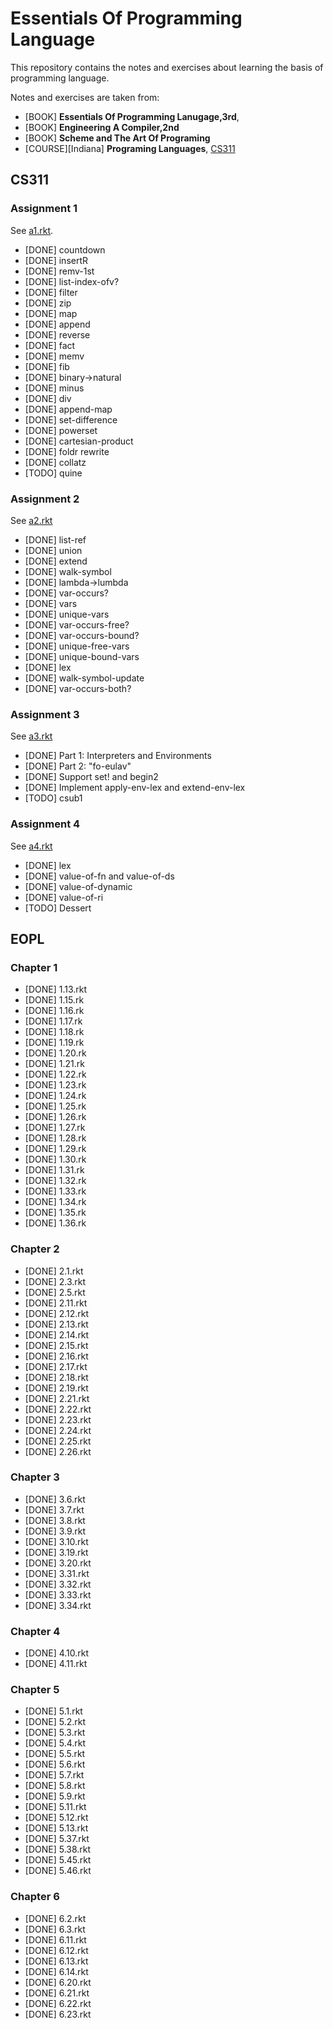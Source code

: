 # Essentials Of Programming Language
This repository contains the notes and exercises about learning the basis of programming language.

Notes and exercises are taken from:

* [BOOK] __Essentials Of Programming Lanugage,3rd__,
* [BOOK] __Engineering A Compiler,2nd__
* [BOOK] __Scheme and The Art Of Programing__
* [COURSE][Indiana] __Programing Languages__, [CS311](https://cgi.sice.indiana.edu/~c311/doku.php?id=home)

## CS311

### Assignment 1
See [a1.rkt](https://github.com/alanzplus/EOPL/blob/master/%5BCourse%5D%5BIndiana%5D%20Programing%20Language/a1-Recursion%20and%20Higher-Order%20Functional%20Abstractions/a1.rkt).

* [DONE] countdown
* [DONE] insertR
* [DONE] remv-1st
* [DONE] list-index-ofv?
* [DONE] filter
* [DONE] zip
* [DONE] map
* [DONE] append
* [DONE] reverse
* [DONE] fact
* [DONE] memv
* [DONE] fib
* [DONE] binary->natural
* [DONE] minus
* [DONE] div
* [DONE] append-map
* [DONE] set-difference
* [DONE] powerset
* [DONE] cartesian-product
* [DONE] foldr rewrite
* [DONE] collatz
* [TODO] quine

### Assignment 2
See [a2.rkt](https://github.com/alanzplus/EOPL/blob/master/%5BCourse%5D%5BIndiana%5D%20Programing%20Language/a2-Free%2C%20Bound%2C%20and%20Lexical%20Address/a2.rkt)

* [DONE] list-ref
* [DONE] union
* [DONE] extend
* [DONE] walk-symbol
* [DONE] lambda->lumbda
* [DONE] var-occurs?
* [DONE] vars
* [DONE] unique-vars
* [DONE] var-occurs-free?
* [DONE] var-occurs-bound?
* [DONE] unique-free-vars
* [DONE] unique-bound-vars
* [DONE] lex
* [DONE] walk-symbol-update
* [DONE] var-occurs-both?

### Assignment 3
See [a3.rkt](https://github.com/alanzplus/EOPL/blob/master/%5BCourse%5D%5BIndiana%5D%20Programing%20Language/a3-Environments%20and%20Interpreters/a3.rkt)

* [DONE] Part 1: Interpreters and Environments
* [DONE] Part 2: "fo-eulav"
* [DONE] Support set! and begin2
* [DONE] Implement apply-env-lex and extend-env-lex
* [TODO] csub1

### Assignment 4
See [a4.rkt](https://github.com/alanzplus/EOPL/blob/master/%5BCourse%5D%5BIndiana%5D%20Programing%20Language/a4-Dynamic%20Scope/a4.rkt)

* [DONE] lex
* [DONE] value-of-fn and value-of-ds
* [DONE] value-of-dynamic
* [DONE] value-of-ri
* [TODO] Dessert

## EOPL

### Chapter 1

* [DONE] 1.13.rkt
* [DONE] 1.15.rk
* [DONE] 1.16.rk
* [DONE] 1.17.rk
* [DONE] 1.18.rk
* [DONE] 1.19.rk
* [DONE] 1.20.rk
* [DONE] 1.21.rk
* [DONE] 1.22.rk
* [DONE] 1.23.rk
* [DONE] 1.24.rk
* [DONE] 1.25.rk
* [DONE] 1.26.rk
* [DONE] 1.27.rk
* [DONE] 1.28.rk
* [DONE] 1.29.rk
* [DONE] 1.30.rk
* [DONE] 1.31.rk
* [DONE] 1.32.rk
* [DONE] 1.33.rk
* [DONE] 1.34.rk
* [DONE] 1.35.rk
* [DONE] 1.36.rk

### Chapter 2

* [DONE] 2.1.rkt
* [DONE] 2.3.rkt
* [DONE] 2.5.rkt
* [DONE] 2.11.rkt
* [DONE] 2.12.rkt
* [DONE] 2.13.rkt
* [DONE] 2.14.rkt
* [DONE] 2.15.rkt
* [DONE] 2.16.rkt
* [DONE] 2.17.rkt
* [DONE] 2.18.rkt
* [DONE] 2.19.rkt
* [DONE] 2.21.rkt
* [DONE] 2.22.rkt
* [DONE] 2.23.rkt
* [DONE] 2.24.rkt
* [DONE] 2.25.rkt
* [DONE] 2.26.rkt

### Chapter 3

* [DONE] 3.6.rkt
* [DONE] 3.7.rkt
* [DONE] 3.8.rkt
* [DONE] 3.9.rkt
* [DONE] 3.10.rkt
* [DONE] 3.19.rkt
* [DONE] 3.20.rkt
* [DONE] 3.31.rkt
* [DONE] 3.32.rkt
* [DONE] 3.33.rkt
* [DONE] 3.34.rkt

### Chapter 4

* [DONE] 4.10.rkt
* [DONE] 4.11.rkt

### Chapter 5

* [DONE] 5.1.rkt
* [DONE] 5.2.rkt
* [DONE] 5.3.rkt
* [DONE] 5.4.rkt
* [DONE] 5.5.rkt
* [DONE] 5.6.rkt
* [DONE] 5.7.rkt
* [DONE] 5.8.rkt
* [DONE] 5.9.rkt
* [DONE] 5.11.rkt
* [DONE] 5.12.rkt
* [DONE] 5.13.rkt
* [DONE] 5.37.rkt
* [DONE] 5.38.rkt
* [DONE] 5.45.rkt
* [DONE] 5.46.rkt

### Chapter 6

* [DONE] 6.2.rkt
* [DONE] 6.3.rkt
* [DONE] 6.11.rkt
* [DONE] 6.12.rkt
* [DONE] 6.13.rkt
* [DONE] 6.14.rkt
* [DONE] 6.20.rkt
* [DONE] 6.21.rkt
* [DONE] 6.22.rkt
* [DONE] 6.23.rkt
